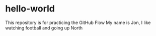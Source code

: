 # hello-world
This repository is for practicing the GitHub Flow
My name is Jon, I like watching football and going up North
